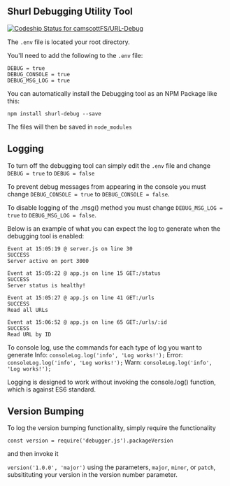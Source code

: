 ## Shurl Debugging Utility Tool

[ ![Codeship Status for camscottFS/URL-Debug](https://app.codeship.com/projects/a676aff0-efc5-0134-815f-56272b961867/status?branch=master)](https://app.codeship.com/projects/208917)

The ```.env``` file is located your root directory.

You'll need to add the following to the ```.env``` file:

```
DEBUG = true
DEBUG_CONSOLE = true
DEBUG_MSG_LOG = true
```

You can automatically install the Debugging tool as an NPM Package like this:

```
npm install shurl-debug --save
```

The files will then be saved in ```node_modules```

## Logging

To turn off the debugging tool can simply edit the ```.env``` file and change  ```DEBUG = true``` to ```DEBUG = false```

To prevent debug messages from appearing in the console you must change ```DEBUG_CONSOLE = true``` to ```DEBUG_CONSOLE = false```.

To disable logging of the .msg() method you must change ```DEBUG_MSG_LOG = true``` to  ```DEBUG_MSG_LOG = false```.

Below is an example of what you can expect the log to generate when the debugging tool is enabled:

```
Event at 15:05:19 @ server.js on line 30
SUCCESS
Server active on port 3000

Event at 15:05:22 @ app.js on line 15 GET:/status
SUCCESS
Server status is healthy!

Event at 15:05:27 @ app.js on line 41 GET:/urls
SUCCESS
Read all URLs

Event at 15:06:52 @ app.js on line 65 GET:/urls/:id
SUCCESS
Read URL by ID
```

To console log, use the commands for each type of log you want to generate
Info: `consoleLog.log('info', 'Log works!');`
Error: `consoleLog.log('info', 'Log works!');`
Warn: `consoleLog.log('info', 'Log works!');`

Logging is designed to work without invoking the console.log() function, which is against ES6 standard.

## Version Bumping

To log the version bumping functionality, simply require the functionality

`const version = require('debugger.js').packageVersion`

and then invoke it

`version('1.0.0', 'major')` using the parameters, `major`, `minor`, or `patch`, subsitituting your version in the version number parameter.
